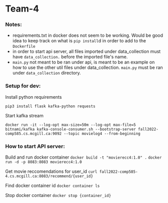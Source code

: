 # Team-4

### Notes:
- requirements.txt in docker does not seem to be working. Would be good idea to keep track on what is `pip install`d in order to add to the `Dockerfile`
- in order to start api server, all files imported under data_collection must have `data_collection.` before the imported file's name.
- `main.py` not meant to be ran under api, is meant to be an example on how to use the other util files under data_collection. `main.py` must be ran under `data_collection` directory.

### Setup for dev:
Install python requirements

`pip3 install flask kafka-python requests`

Start kafka stream

`docker run -it --log-opt max-size=50m --log-opt max-file=5 bitnami/kafka kafka-console-consumer.sh --bootstrap-server fall2022-comp585.cs.mcgill.ca:9092 --topic movielog4 --from-beginning`

### How to start API server:
Build and run docker container
`docker build -t "movierecc4:1.0" .`
`docker run -d -p 8083:8083 movierecc4:1.0`

Get movie reccomendations for user_id
`curl fall2022-comp585-4.cs.mcgill.ca:8083/recommend/{user_id}`

Find docker container id
`docker container ls`

Stop docker container
`docker stop {container_id}`
